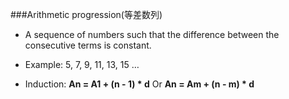 ###Arithmetic progression(等差数列)

- A sequence of numbers such that the difference between the consecutive terms is constant.

- Example: 5, 7, 9, 11, 13, 15 … 

- Induction: **An = A1 + (n - 1) * d** Or **An = Am + (n - m) * d**




 